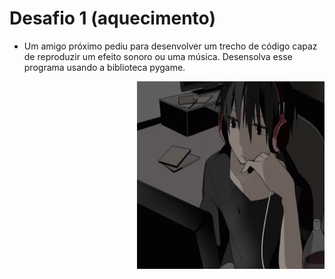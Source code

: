 # Desafio 1 (aquecimento)

- Um amigo próximo pediu para desenvolver um trecho de código capaz de reproduzir um efeito sonoro ou uma música. Desensolva esse programa usando a biblioteca pygame.

<img height="300" width="300" align="right" alt="Thinking in desktop" src="./assets/shintaro.gif" />